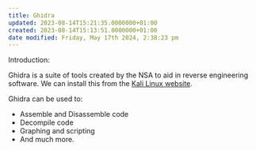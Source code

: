 ```yaml
---
title: Ghidra
updated: 2023-08-14T15:21:35.0000000+01:00
created: 2023-08-14T15:13:51.0000000+01:00
date modified: Friday, May 17th 2024, 2:38:23 pm
---
```


Introduction:

Ghidra is a suite of tools created by the NSA to aid in reverse engineering software. We can install this from the [Kali Linux website](https://www.kali.org/tools/ghidra/).

Ghidra can be used to:
- Assemble and Disassemble code
- Decompile code
- Graphing and scripting
- And much more.

